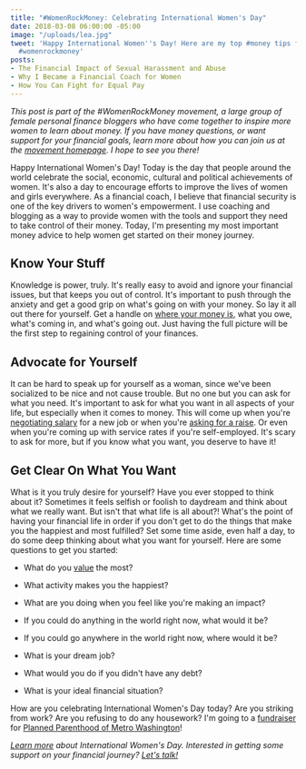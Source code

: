 ```yaml
---
title: "#WomenRockMoney: Celebrating International Women's Day"
date: 2018-03-08 06:00:00 -05:00
image: "/uploads/lea.jpg"
tweet: 'Happy International Women''s Day! Here are my top #money tips for #women.
  #womenrockmoney'
posts:
- The Financial Impact of Sexual Harassment and Abuse
- Why I Became a Financial Coach for Women
- How You Can Fight for Equal Pay
---
```


*This post is part of the #WomenRockMoney movement, a large group of female personal finance bloggers who have come together to inspire more women to learn about money. If you have money questions, or want support for your financial goals, learn more about how you can join us at the [movement homepage](https://www.mamafishsaves.com/womenrockmoney-movement/). I hope to see you there!*

Happy International Women's Day! Today is the day that people around the world celebrate the social, economic, cultural and political achievements of women. It's also a day to encourage efforts to improve the lives of women and girls everywhere. As a financial coach, I believe that financial security is one of the key drivers to women's empowerment. I use coaching and blogging as a way to provide women with the tools and support they need to take control of their money. Today, I'm presenting my most important money advice to help women get started on their money journey.

## Know Your Stuff

Knowledge is power, truly. It's really easy to avoid and ignore your financial issues, but that keeps you out of control. It's important to push through the anxiety and get a good grip on what's going on with your money. So lay it all out there for yourself. Get a handle on [where your money is](https://www.maggiegermano.com/blog/how-to-create-a-budget-that-works-for-you/), what you owe, what's coming in, and what's going out. Just having the full picture will be the first step to regaining control of your finances. 

## Advocate for Yourself

It can be hard to speak up for yourself as a woman, since we've been socialized to be nice and not cause trouble. But no one but you can ask for what you need. It's important to ask for what you want in all aspects of your life, but especially when it comes to money. This will come up when you're [negotiating salary](https://www.maggiegermano.com/blog/how-to-pick-a-salary-number-that-works-for-you/) for a new job or when you're [asking for a raise](https://www.maggiegermano.com/blog/how-to-ask-for-a-raise/). Or even when you're coming up with service rates if you're self-employed. It's scary to ask for more, but if you know what you want, you deserve to have it!

## Get Clear On What You Want

What is it you truly desire for yourself? Have you ever stopped to think about it? Sometimes it feels selfish or foolish to daydream and think about what we really want. But isn't that what life is all about?! What's the point of having your financial life in order if you don't get to do the things that make you the happiest and most fulfilled? Set some time aside, even half a day, to do some deep thinking about what you want for yourself. Here are some questions to get you started:

* What do you [value](https://www.maggiegermano.com/blog/do-your-habits-and-values-align/) the most?

* What activity makes you the happiest?

* What are you doing when you feel like you're making an impact?

* If you could do anything in the world right now, what would it be?

* If you could go anywhere in the world right now, where would it be?

* What is your dream job?

* What would you do if you didn't have any debt?

* What is your ideal financial situation?

How are you celebrating International Women's Day today? Are you striking from work? Are you refusing to do any housework? I'm going to a [fundraiser](https://www.facebook.com/events/277506966117621/) for [Planned Parenthood of Metro Washington](https://www.plannedparenthood.org/planned-parenthood-metropolitan-washington-dc)! 

*[Learn more](https://www.internationalwomensday.com/About) about International Women's Day. Interested in getting some support on your financial journey? [Let's talk!](https://maggiegermanofinancialcoaching.as.me/?appointmentType=1359318)*